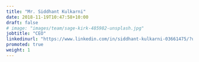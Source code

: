 ```yaml
---
title: "Mr. Siddhant Kulkarni"
date: 2018-11-19T10:47:58+10:00
draft: false
# image: "images/team/sage-kirk-485982-unsplash.jpg"
jobtitle: "CEO"
linkedinurl: "https://www.linkedin.com/in/siddhant-kulkarni-03661475/?utm_source=share&utm_campaign=share_via&utm_content=profile&utm_medium=android_app"
promoted: true
weight: 1
---
```


